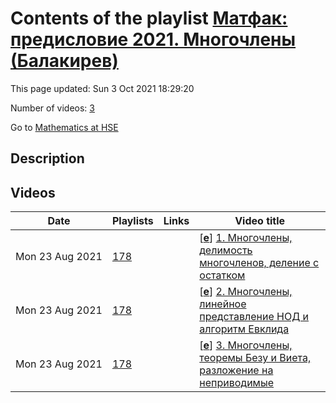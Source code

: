 # Contents of the playlist [Матфак: предисловие 2021. Многочлены (Балакирев)](https://www.youtube.com/playlist?list=PLq3E5oubNNoAY8JnoVX-JFOBnsaI3Vl5V)

This page updated: Sun 3 Oct 2021 18:29:20

Number of videos: [3](#videos)

Go to [Mathematics at HSE](../README.md)

## Description



## Videos

|Date|Playlists|Links|Video title|
|---|---|---|---|
| Mon&nbsp;23&nbsp;Aug&nbsp;2021 | [178](../playlists/178 "Матфак: предисловие 2021. Многочлены (Балакирев)") |  | [[**e**](https://studio.youtube.com/video/HWq1Ct45SKQ/edit "Edit")] [1.  Многочлены, делимость многочленов, деление с остатком](https://www.youtube.com/watch?v=HWq1Ct45SKQ&list=PLq3E5oubNNoAY8JnoVX-JFOBnsaI3Vl5V "Матфак: предисловие 2021") |
| Mon&nbsp;23&nbsp;Aug&nbsp;2021 | [178](../playlists/178 "Матфак: предисловие 2021. Многочлены (Балакирев)") |  | [[**e**](https://studio.youtube.com/video/avLvQnC4-Ds/edit "Edit")] [2.  Многочлены, линейное представление НОД и алгоритм Евклида](https://www.youtube.com/watch?v=avLvQnC4-Ds&list=PLq3E5oubNNoAY8JnoVX-JFOBnsaI3Vl5V) |
| Mon&nbsp;23&nbsp;Aug&nbsp;2021 | [178](../playlists/178 "Матфак: предисловие 2021. Многочлены (Балакирев)") |  | [[**e**](https://studio.youtube.com/video/4n389K4SrP0/edit "Edit")] [3.  Многочлены, теоремы Безу и Виета, разложение на неприводимые](https://www.youtube.com/watch?v=4n389K4SrP0&list=PLq3E5oubNNoAY8JnoVX-JFOBnsaI3Vl5V "Матфак: предисловие 2021") |
